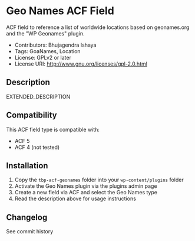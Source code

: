 # Geo Names ACF Field

ACF field to reference a list of worldwide locations based on geonames.org and the "WP Geonames" plugin.

- Contributors: Bhujagendra Ishaya
- Tags: GoaNames, Location
- License: GPLv2 or later
- License URI: http://www.gnu.org/licenses/gpl-2.0.html


## Description

EXTENDED_DESCRIPTION

## Compatibility

This ACF field type is compatible with:
* ACF 5
* ACF 4 (not tested)

## Installation

1. Copy the `tbp-acf-geonames` folder into your `wp-content/plugins` folder
2. Activate the Geo Names plugin via the plugins admin page
3. Create a new field via ACF and select the Geo Names type
4. Read the description above for usage instructions

## Changelog

See commit history